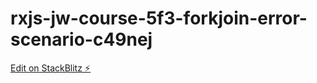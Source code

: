 # rxjs-jw-course-5f3-forkjoin-error-scenario-c49nej

[Edit on StackBlitz ⚡️](https://stackblitz.com/edit/rxjs-jw-course-5f3-forkjoin-error-scenario-c49nej)